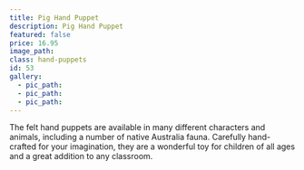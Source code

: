 ```yaml
---
title: Pig Hand Puppet
description: Pig Hand Puppet
featured: false
price: 16.95
image_path:
class: hand-puppets
id: 53
gallery:
  - pic_path:
  - pic_path:
  - pic_path:
---
```



The felt hand puppets are available in many different characters and animals, including a number of native Australia fauna. Carefully hand-crafted for your imagination, they are a wonderful toy for children of all ages and a great addition to any classroom.
